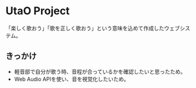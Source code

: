 # UtaO Project
「楽しく歌おう」「歌を正しく歌おう」という意味を込めて作成したウェブシステム。

## きっかけ
- 軽音部で自分が歌う時、音程が合っているかを​確認したいと思ったため。​
- Web Audio APIを使い、音を視覚化したいため。​
